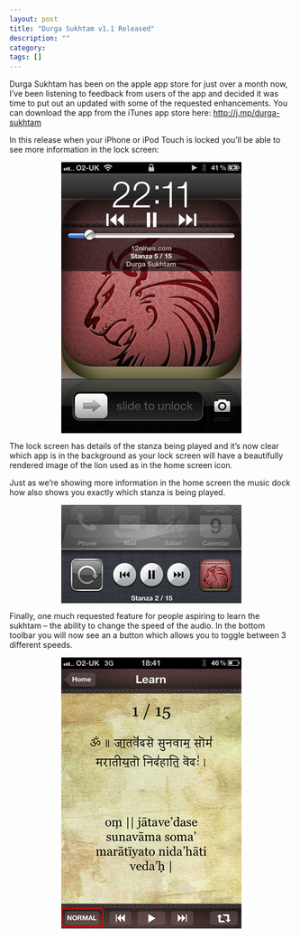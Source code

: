 ```yaml
---
layout: post
title: "Durga Sukhtam v1.1 Released"
description: ""
category: 
tags: []
---
```


Durga Sukhtam has been on the apple app store for just over a month now, I’ve been listening to feedback from users of the app and decided it was time to put out an updated with some of the requested enhancements. You can download the app from the iTunes app store here: <http://j.mp/durga-sukhtam>

In this release when your iPhone or iPod Touch is locked you’ll be able to see more information in the lock screen:

<img style="clear: both; display: block; margin-left: auto; margin-right: auto;" src="/images/IMG_00041.png" />

The lock screen has details of the stanza being played and it’s now clear which app is in the background as your lock screen will have a beautifully rendered image of the lion used as in the home screen icon.

Just as we’re showing more information in the home screen the music dock how also shows you exactly which stanza is being played.

<img style="clear: both; display: block; margin-left: auto; margin-right: auto;" src="/images/IMG_0003.png" />

Finally, one much requested feature for people aspiring to learn the sukhtam – the ability to change the speed of the audio. In the bottom toolbar you will now see an a button which allows you to toggle between 3 different speeds.

<img style="clear: both; display: block; margin-left: auto; margin-right: auto;" src="/images/IMG_0001.png" />

